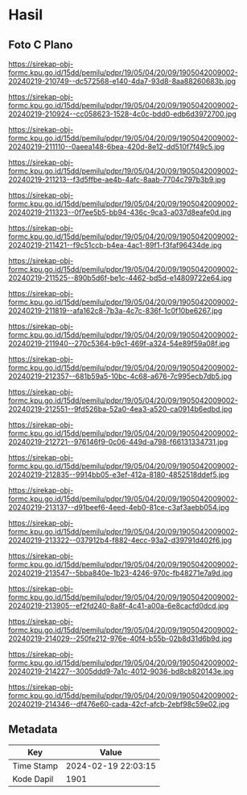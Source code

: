 # Hasil

## Foto C Plano

https://sirekap-obj-formc.kpu.go.id/15dd/pemilu/pdpr/19/05/04/20/09/1905042009002-20240219-210749--dc572568-e140-4da7-93d8-8aa88260683b.jpg

https://sirekap-obj-formc.kpu.go.id/15dd/pemilu/pdpr/19/05/04/20/09/1905042009002-20240219-210924--cc058623-1528-4c0c-bdd0-edb6d3972700.jpg

https://sirekap-obj-formc.kpu.go.id/15dd/pemilu/pdpr/19/05/04/20/09/1905042009002-20240219-211110--0aeea148-6bea-420d-8e12-dd510f7f49c5.jpg

https://sirekap-obj-formc.kpu.go.id/15dd/pemilu/pdpr/19/05/04/20/09/1905042009002-20240219-211213--f3d5ffbe-ae4b-4afc-8aab-7704c797b3b9.jpg

https://sirekap-obj-formc.kpu.go.id/15dd/pemilu/pdpr/19/05/04/20/09/1905042009002-20240219-211323--0f7ee5b5-bb94-436c-9ca3-a037d8eafe0d.jpg

https://sirekap-obj-formc.kpu.go.id/15dd/pemilu/pdpr/19/05/04/20/09/1905042009002-20240219-211421--f9c51ccb-b4ea-4ac1-89f1-f3faf96434de.jpg

https://sirekap-obj-formc.kpu.go.id/15dd/pemilu/pdpr/19/05/04/20/09/1905042009002-20240219-211525--890b5d6f-be1c-4462-bd5d-e14809722e64.jpg

https://sirekap-obj-formc.kpu.go.id/15dd/pemilu/pdpr/19/05/04/20/09/1905042009002-20240219-211819--afa162c8-7b3a-4c7c-836f-1c0f10be6267.jpg

https://sirekap-obj-formc.kpu.go.id/15dd/pemilu/pdpr/19/05/04/20/09/1905042009002-20240219-211940--270c5364-b9c1-469f-a324-54e89f59a08f.jpg

https://sirekap-obj-formc.kpu.go.id/15dd/pemilu/pdpr/19/05/04/20/09/1905042009002-20240219-212357--681b59a5-10bc-4c68-a676-7c995ecb7db5.jpg

https://sirekap-obj-formc.kpu.go.id/15dd/pemilu/pdpr/19/05/04/20/09/1905042009002-20240219-212551--9fd526ba-52a0-4ea3-a520-ca0914b6edbd.jpg

https://sirekap-obj-formc.kpu.go.id/15dd/pemilu/pdpr/19/05/04/20/09/1905042009002-20240219-212721--976146f9-0c06-449d-a798-f66131334731.jpg

https://sirekap-obj-formc.kpu.go.id/15dd/pemilu/pdpr/19/05/04/20/09/1905042009002-20240219-212835--9914bb05-e3ef-412a-8180-4852518ddef5.jpg

https://sirekap-obj-formc.kpu.go.id/15dd/pemilu/pdpr/19/05/04/20/09/1905042009002-20240219-213137--d91beef6-4eed-4eb0-81ce-c3af3aebb054.jpg

https://sirekap-obj-formc.kpu.go.id/15dd/pemilu/pdpr/19/05/04/20/09/1905042009002-20240219-213322--037912b4-f882-4ecc-93a2-d39791d402f6.jpg

https://sirekap-obj-formc.kpu.go.id/15dd/pemilu/pdpr/19/05/04/20/09/1905042009002-20240219-213547--5bba840e-1b23-4246-970c-fb48271e7a9d.jpg

https://sirekap-obj-formc.kpu.go.id/15dd/pemilu/pdpr/19/05/04/20/09/1905042009002-20240219-213905--ef2fd240-8a8f-4c41-a00a-6e8cacfd0dcd.jpg

https://sirekap-obj-formc.kpu.go.id/15dd/pemilu/pdpr/19/05/04/20/09/1905042009002-20240219-214029--250fe212-976e-40f4-b55b-02b8d31d6b9d.jpg

https://sirekap-obj-formc.kpu.go.id/15dd/pemilu/pdpr/19/05/04/20/09/1905042009002-20240219-214227--3005ddd9-7a1c-4012-9036-bd8cb820143e.jpg

https://sirekap-obj-formc.kpu.go.id/15dd/pemilu/pdpr/19/05/04/20/09/1905042009002-20240219-214346--df476e60-cada-42cf-afcb-2ebf98c59e02.jpg


## Metadata

| Key        | Value               |
| ---------- | ------------------- |
| Time Stamp | 2024-02-19 22:03:15 |
| Kode Dapil | 1901                |



